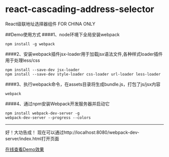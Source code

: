 # react-cascading-address-selector
React级联地址选择器组件 FOR CHINA ONLY

##Demo使用方式
####1、node环境下全局安装webpack
```
npm install -g webpack
```
####2、安装webpack插件jsx-loader用于加载jsx语法文件,各种样式loader插件用于处理less/css
```
npm install --save-dev jsx-loader
npm install --save-dev style-loader css-loader url-loader less-loader 
```
####3、执行webpack命令，在assets目录将生成bundle.js，打包了js/jsx内容
```
webpack
```
####4、通过npm安装Webpack开发服务器并启动它
```
npm install webpack-dev-server -g
webpack-dev-server --progress --colors
```

-----------------------
好！大功告成！
现在可以通过http://localhost:8080/webpack-dev-server/index.html打开页面


[在线查看Demo效果](http://runjs.cn/detail/70kgpqpi)
